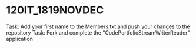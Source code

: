 # 120IT_1819NOVDEC

Task:
Add your first name to the Members.txt and push your changes to the repository
Task:
Fork and complete the "CodePortfolioStreamWriterReader" application
